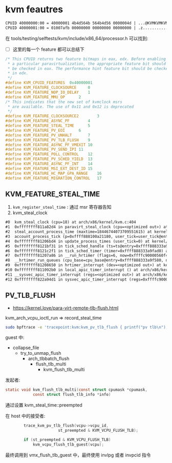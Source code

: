 # kvm feautres
```txt
CPUID 40000000:00 = 40000001 4b4d564b 564b4d56 0000004d | ...@KVMKVMKVM...
CPUID 40000001:00 = 01007afb 00000000 00000000 00000000 | .z..............
```
在 tools/testing/selftests/kvm/include/x86_64/processor.h 可以找到:

- [ ] 这里的每一个 feature 都可以总结下
```c
/* This CPUID returns two feature bitmaps in eax, edx. Before enabling
 * a particular paravirtualization, the appropriate feature bit should
 * be checked in eax. The performance hint feature bit should be checked
 * in edx.
 */
#define KVM_CPUID_FEATURES	0x40000001
#define KVM_FEATURE_CLOCKSOURCE		0
#define KVM_FEATURE_NOP_IO_DELAY	1
#define KVM_FEATURE_MMU_OP		2
/* This indicates that the new set of kvmclock msrs
 * are available. The use of 0x11 and 0x12 is deprecated
 */
#define KVM_FEATURE_CLOCKSOURCE2        3
#define KVM_FEATURE_ASYNC_PF		4
#define KVM_FEATURE_STEAL_TIME		5
#define KVM_FEATURE_PV_EOI		6
#define KVM_FEATURE_PV_UNHALT		7
#define KVM_FEATURE_PV_TLB_FLUSH	9
#define KVM_FEATURE_ASYNC_PF_VMEXIT	10
#define KVM_FEATURE_PV_SEND_IPI	11
#define KVM_FEATURE_POLL_CONTROL	12
#define KVM_FEATURE_PV_SCHED_YIELD	13
#define KVM_FEATURE_ASYNC_PF_INT	14
#define KVM_FEATURE_MSI_EXT_DEST_ID	15
#define KVM_FEATURE_HC_MAP_GPA_RANGE	16
#define KVM_FEATURE_MIGRATION_CONTROL	17
```

## KVM_FEATURE_STEAL_TIME
1. `kvm_register_steal_time` : 通过 msr 寄存器告知
2. kvm_steal_clock
```txt
#0  kvm_steal_clock (cpu=18) at arch/x86/kernel/kvm.c:404
#1  0xffffffff811a82d4 in paravirt_steal_clock (cpu=<optimized out>) at ./arch/x86/include/asm/paravirt.h:45
#2  steal_account_process_time (maxtime=18446744073709551615) at kernel/sched/build_policy.c:4660
#3  account_process_tick (p=0xffff888100a21180, user_tick=user_tick@entry=0) at kernel/sched/build_policy.c:4901
#4  0xffffffff81206bd4 in update_process_times (user_tick=0) at kernel/time/timer.c:2069
#5  0xffffffff8121bf31 in tick_sched_handle (ts=ts@entry=0xffff888333a9fac0, regs=regs@entry=0xffffc90000137e38) at kernel/time/tick-sched.c:243
#6  0xffffffff8121c2f1 in tick_sched_timer (timer=0xffff888333a9fad0) at kernel/time/tick-sched.c:1481
#7  0xffffffff81207a86 in __run_hrtimer (flags=6, now=0xffffc90000560f48, timer=0xffff888333a9fad0, base=0xffff888333a9f5c0, cpu_base=0xffff888333a9f580) at kernel/time/hrtimer.c:1685
#8  __hrtimer_run_queues (cpu_base=cpu_base@entry=0xffff888333a9f580, now=11370726342, flags=flags@entry=6, active_mask=active_mask@entry=15) at kernel/time/hrtimer.c:1749
#9  0xffffffff81208650 in hrtimer_interrupt (dev=<optimized out>) at kernel/time/hrtimer.c:1811
#10 0xffffffff811092b0 in local_apic_timer_interrupt () at arch/x86/kernel/apic/apic.c:1095
#11 __sysvec_apic_timer_interrupt (regs=<optimized out>) at arch/x86/kernel/apic/apic.c:1112
#12 0xffffffff822a94d1 in sysvec_apic_timer_interrupt (regs=0xffffc90000137e38) at arch/x86/kernel/apic/apic.c:1106
```

## PV_TLB_FLUSH

- https://kernel.love/para-virt-remote-tlb-flush.html

kvm_arch_vcpu_ioctl_run => record_steal_time

```sh
sudo bpftrace -e 'tracepoint:kvm:kvm_pv_tlb_flush { printf("pv tlb\n"); }'
```
guest 中:
- collapse_file
  - try_to_unmap_flush
    - arch_tlbbatch_flush
      - flush_tlb_multi
        - kvm_flush_tlb_multi


发起者:
```c
static void kvm_flush_tlb_multi(const struct cpumask *cpumask,
			const struct flush_tlb_info *info)
```

通过设置 kvm_steal_time::preempted

在 host 中的接受者:
```c
		trace_kvm_pv_tlb_flush(vcpu->vcpu_id,
				       st_preempted & KVM_VCPU_FLUSH_TLB);

		if (st_preempted & KVM_VCPU_FLUSH_TLB)
			kvm_vcpu_flush_tlb_guest(vcpu);
```

最终调用到 vmx_flush_tlb_guest 中，最终使用 invlpg 或者 invpcid 指令
